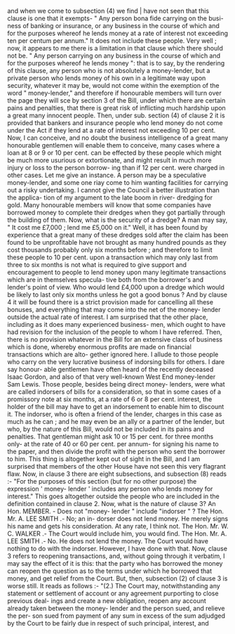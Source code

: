 and when we come to subsection (4) we find | have not seen that this clause is one that it exempts- " Any person bona fide carrying on the busi- ness of banking or insurance, or any business in the course of which and for the purposes whereof he lends money at a rate of interest not exceeding ten per centum per annum." It does not include these people. Very well ; now, it appears to me there is a limitation in that clause which there should not be. " Any person carrying on any business in the course of which and for the purposes whereof he lends money ": that is to say, by the rendering of this clause, any person who is not absolutely a money-lender, but a private person who lends money of his own in a legitimate way upon security, whatever it may be, would not come within the exemption of the word " money-lender," and therefore if honourable members will turn over the page they will sce by section 3 of the Bill, under which there are certain pains and penalties, that there is great risk of inflicting much hardship upon a great many innocent people. Then, under sub. section (4) of clause 2 it is provided that bankers and insurance people who lend money do not come under the Act if they lend at a rate of interest not exceeding 10 per cent. Now, I can conceive, and no doubt the business intelligence of a great many honourable gentlemen will enable them to conceive, many cases where a loan at 8 or 9 or 10 per cent. can be effected by these people which might be much more usurious or extortionate, and might result in much more injury or loss to the person borrow- ing than if 12 per cent. were charged in other cases. Let me give an instance. A person may be a speculative money-lender, and some one riay come to him wanting facilities for carrying out a risky undertaking. I cannot give the Council a better illustration than the applica- tion of my argument to the late boom in river- dredging for gold. Many honourable members will know that some companies have borrowed money to complete their dredges when they got partially through the building of them. Now, what is the security of a dredge? A man may say, " It cost me £7,000 ; lend me £5,000 on it." Well, it has been found by experience that a great many of these dredges sold after the claim has been found to be unprofitable have not brought as many hundred pounds as they cost thousands probably only six months before ; and therefore to limit these people to 10 per cent. upon a transaction which may only last from three to six months is not what is required to give support and encouragement to people to lend money upon many legitimate transactions which are in themselves specula- tive both from the borrower's and lender's point of view. Who would lend £4,000 upon a dredge which would be likely to last only six months unless he got a good bonus ? And by clause 4 it will be found there is a strict provision made for cancelling all these bonuses, and everything that may come into the net of the money- lender outside the actual rate of interest. I am surprised that the other place, including as it does many experienced business- men, which ought to have had revision for the inclusion of the people to whom I have referred. Then, there is no provision whatever in the Bill for an extensive class of business which is done, whereby enormous profits are made on financial transactions which are alto- gether ignored here. I allude to those people who carry on the very lucrative business of indorsing bills for others. I dare say honour- able gentlemen have often heard of the recently deceased Isaac Gordon, and also of that very well-known West End money-lender Sam Lewis. Those people, besides being direct money- lenders, were what are called indorsers of bills for a consideration, so that in some cases of a promissory note at six months, at a rate of 6 or 8 per cent. interest, the holder of the bill may have to get an indorsement to enable him to discount it. The indorser, who is often a friend of the lender, charges in this case as much as he can ; and he may even be an ally or a partner of the lender, but who, by the nature of this Bill, would not be included in its pains and penalties. That gentleman might ask 10 or 15 per cent. for three months only- at the rate of 40 or 60 per cent. per annum- for signing his name to the paper, and then divide the profit with the person who sent the borrower to him. This thing is altogether kept out of sight in the Bill, and I am surprised that members of the other House have not seen this very flagrant flaw. Now, in clause 3 there are eight subsections, and subsection (8) reads :- "For the purposes of this section (but for no other purpose) the expression ' money- lender ' includes any person who lends money for interest." This goes altogether outside the people who are included in the definition contained in clause 2. Now, what is the nature of clause 3? An Hon. MEMBER. - Does not "money- lender " include "indorser " ? The Hon. Mr. A. LEE SMITH .- No; an in- dorser does not lend money. He merely signs his name and gets his consideration. At any rate, I think not. The Hon. Mr. W. C. WALKER .- The Court would include him, you would find. The Hon. Mr. A. LEE SMITH .- No. He does not lend the money. The Court would have nothing to do with the indorser. However, I have done with that. Now, clause 3 refers to reopening transactions, and, without going through it verbatim, I may say the effect of it is this: that the party who has borrowed the money can reopen the question as to the terms under which he borrowed that money, and get relief from the Court. But, then, subsection (2) of clause 3 is worse still. It reads as follows :- "(2.) The Court may, notwithstanding any statement or settlement of account or any agreement purporting to close previous deal- ings and create a new obligation, reopen any account already taken between the money- lender and the person sued, and relieve the per- son sued from payment of any sum in excess of the sum adjudged by the Court to be fairly due in respect of such principal, interest, and 